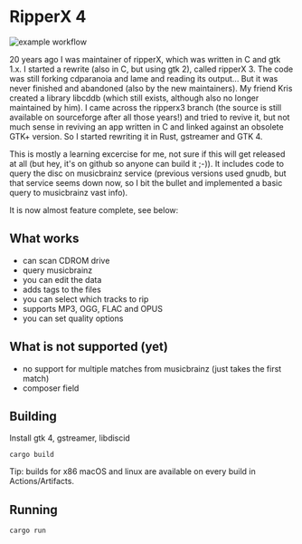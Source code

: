 # RipperX 4

![example workflow](https://github.com/joske/ripperx4/actions/workflows/rust.yml/badge.svg)

20 years ago I was maintainer of ripperX, which was written in C and gtk 1.x. I
started a rewrite (also in C, but using gtk 2), called ripperX 3. The code was
still forking cdparanoia and lame and reading its output... But it was never
finished and abandoned (also by the new maintainers). My friend Kris created a
library libcddb (which still exists, although also no longer maintained by
him). I came across the ripperx3 branch (the source is still available on
sourceforge after all those years!) and tried to revive it, but not much sense
in reviving an app written in C and linked against an obsolete GTK+ version. So
I started rewriting it in Rust, gstreamer and GTK 4.

This is mostly a learning excercise for me, not sure if this will get released
at all (but hey, it's on github so anyone can build it ;-)). It includes code
to query the disc on musicbrainz service (previous versions used gnudb, but
that service seems down now, so I bit the bullet and implemented a basic query
to musicbrainz vast info).

It is now almost feature complete, see below:

## What works

- can scan CDROM drive
- query musicbrainz
- you can edit the data
- adds tags to the files
- you can select which tracks to rip
- supports MP3, OGG, FLAC and OPUS
- you can set quality options

## What is not supported (yet)

- no support for multiple matches from musicbrainz (just takes the first match)
- composer field

## Building

Install gtk 4, gstreamer, libdiscid

`cargo build`

Tip: builds for x86 macOS and linux are available on every build in Actions/Artifacts.

## Running

`cargo run`
